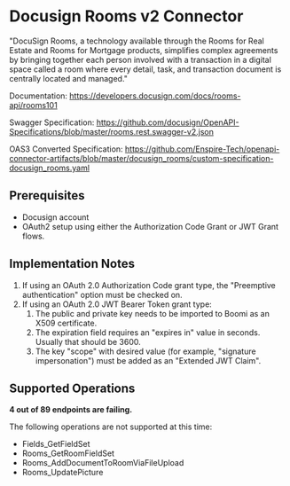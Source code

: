 # Docusign Rooms v2 Connector
"DocuSign Rooms, a technology available through the Rooms for Real Estate and Rooms for Mortgage products, simplifies complex agreements by bringing together each person involved with a transaction in a digital space called a room where every detail, task, and transaction document is centrally located and managed."

Documentation: https://developers.docusign.com/docs/rooms-api/rooms101

Swagger Specification: https://github.com/docusign/OpenAPI-Specifications/blob/master/rooms.rest.swagger-v2.json

OAS3 Converted Specification: https://github.com/Enspire-Tech/openapi-connector-artifacts/blob/master/docusign_rooms/custom-specification-docusign_rooms.yaml

## Prerequisites

+ Docusign account
+ OAuth2 setup using either the Authorization Code Grant or JWT Grant flows.

## Implementation Notes
1. If using an OAuth 2.0 Authorization Code grant type, the "Preemptive authentication" option must be checked on.
2. If using an OAuth 2.0 JWT Bearer Token grant type:
    1. The public and private key needs to be imported to Boomi as an X509 certificate.
    2. The expiration field requires an "expires in" value in seconds. Usually that should be 3600.
    3. The key "scope" with desired value (for example, "signature impersonation") must be added as an "Extended JWT Claim".

## Supported Operations

**4 out of 89 endpoints are failing.**

The following operations are not supported at this time:
* Fields_GetFieldSet
* Rooms_GetRoomFieldSet
* Rooms_AddDocumentToRoomViaFileUpload
* Rooms_UpdatePicture
